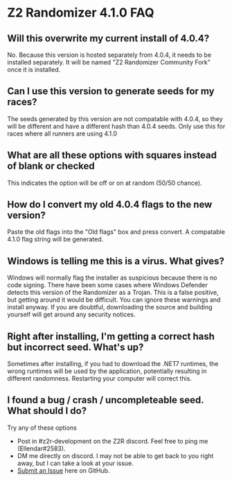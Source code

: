 # Z2 Randomizer 4.1.0 FAQ

## Will this overwrite my current install of 4.0.4?

No. Because this version is hosted separately from 4.0.4, it needs to be installed separately. It will be named "Z2 Randomizer Community Fork" once it is installed.

## Can I use this version to generate seeds for my races?

The seeds generated by this version are not compatable with 4.0.4, so they will be different and have a different hash than 4.0.4 seeds. Only use this for races where all runners are using 4.1.0

## What are all these options with squares instead of blank or checked

This indicates the option will be off or on at random (50/50 chance).

## How do I convert my old 4.0.4 flags to the new version?

Paste the old flags into the "Old flags" box and press convert. A compatable 4.1.0 flag string will be generated.

## Windows is telling me this is a virus. What gives?

Windows will normally flag the installer as suspicious because there is no code signing. There have been some cases where Windows Defender detects this version of the Randomizer as a Trojan. This is a false positive, but getting around it would be difficult. You can ignore these warnings and install anyway. If you are doubtful, downloading the source and building yourself will get around any security notices.

## Right after installing, I'm getting a correct hash but incorrect seed. What's up?

Sometimes after installing, if you had to download the .NET7 runtimes, the wrong runtimes will be used by the application, potentially resulting in different randomness.
Restarting your computer will correct this.

## I found a bug / crash / uncompleteable seed. What should I do?

Try any of these options

- Post in #z2r-development on the Z2R discord. Feel free to ping me (Ellendar#2583).
- DM me directly on discord. I may not be able to get back to you right away, but I can take a look at your issue.
- [Submit an Issue](https://github.com/Ellendar/Z2Randomizer/issues/new) here on GitHub. 
